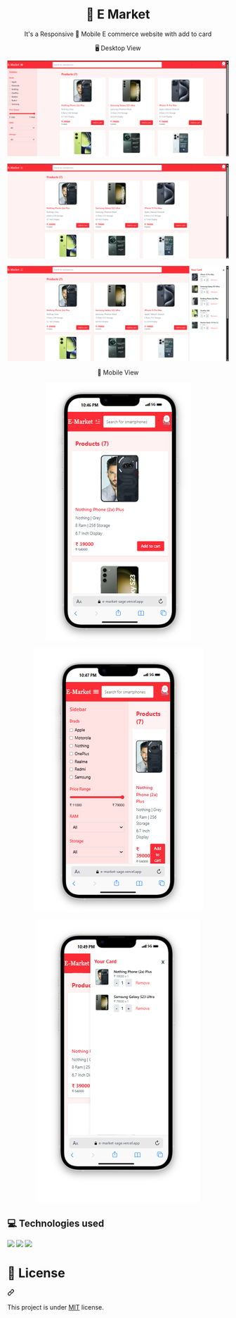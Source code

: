 <h1 align="center" >🛒 E Market</h1>

<div align="center" dir="auto">
  <p>It's a Responsive 📱 Mobile E commerce website with add to card</p>
</div>

<div align="center" dir="auto">
  <p>🖥️ Desktop View</p>

  <img src="https://raw.githubusercontent.com/Dominic-SR/E-Market/refs/heads/main/src/assets/images/pic-1.png" 
  />

  <img src="https://raw.githubusercontent.com/Dominic-SR/E-Market/refs/heads/main/src/assets/images/pic-2.png" 
  />

  <img src="https://raw.githubusercontent.com/Dominic-SR/E-Market/refs/heads/main/src/assets/images/pic-3.png" 
  />
</div>

<div align="center" dir="auto">
  <p>📱 Mobile View</p>

  <img src="https://raw.githubusercontent.com/Dominic-SR/E-Market/refs/heads/main/src/assets/images/sm-pic-1.png" 
  />

  <img src="https://raw.githubusercontent.com/Dominic-SR/E-Market/refs/heads/main/src/assets/images/sm-pic-2.png" 
  />

  <img src="https://raw.githubusercontent.com/Dominic-SR/E-Market/refs/heads/main/src/assets/images/sm-pic-3.png" 
  />
</div>

<h2> 💻 Technologies used </h2>

<img src="https://img.shields.io/badge/react-20232A?style=for-the-badge&logo=react&logoColor=61DAFB)" />

<img src="https://img.shields.io/badge/tailwindcss-%2338B2AC.svg?style=for-the-badge&logo=tailwind-css&logoColor=white" />

<img src="https://img.shields.io/badge/javascript-%23323330.svg?style=for-the-badge&logo=javascript&logoColor=%23F7DF1E" />

<div class="markdown-heading" dir="auto"><h1 tabindex="-1" class="heading-element" dir="auto">📕 License</h1><a id="user-content--license" class="anchor" aria-label="Permalink: 📕 License" href="#-license"><svg class="octicon octicon-link" viewBox="0 0 16 16" version="1.1" width="16" height="16" aria-hidden="true"><path d="m7.775 3.275 1.25-1.25a3.5 3.5 0 1 1 4.95 4.95l-2.5 2.5a3.5 3.5 0 0 1-4.95 0 .751.751 0 0 1 .018-1.042.751.751 0 0 1 1.042-.018 1.998 1.998 0 0 0 2.83 0l2.5-2.5a2.002 2.002 0 0 0-2.83-2.83l-1.25 1.25a.751.751 0 0 1-1.042-.018.751.751 0 0 1-.018-1.042Zm-4.69 9.64a1.998 1.998 0 0 0 2.83 0l1.25-1.25a.751.751 0 0 1 1.042.018.751.751 0 0 1 .018 1.042l-1.25 1.25a3.5 3.5 0 1 1-4.95-4.95l2.5-2.5a3.5 3.5 0 0 1 4.95 0 .751.751 0 0 1-.018 1.042.751.751 0 0 1-1.042.018 1.998 1.998 0 0 0-2.83 0l-2.5 2.5a1.998 1.998 0 0 0 0 2.83Z"></path></svg></a></div>

<p dir="auto">This project is under <a href="https://github.com/Dominic-SR/food-court/tree/main?tab=MIT-1-ov-file">MIT</a> license.</p>


